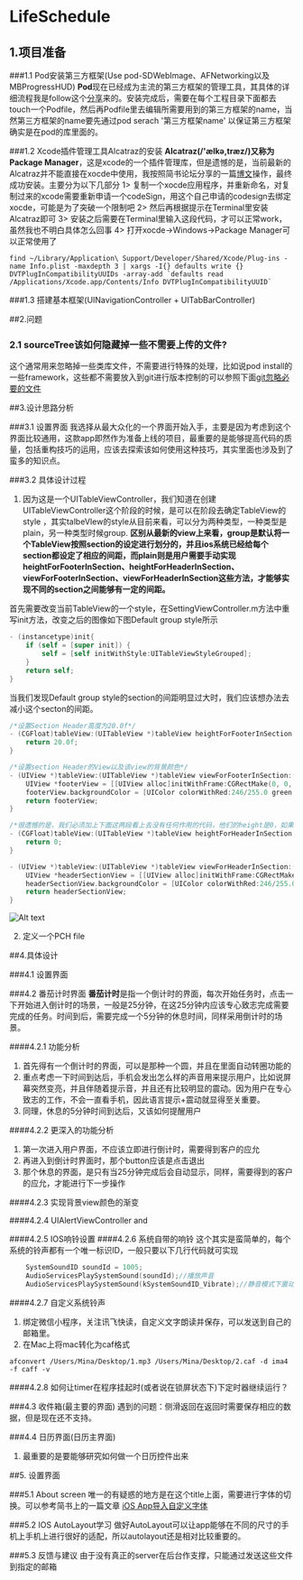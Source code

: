 LifeSchedule
=

1.项目准备
-

###1.1 Pod安装第三方框架(Use pod-SDWebImage、AFNetworking以及MBProgressHUD)
**Pod**现在已经成为主流的第三方框架的管理工具，其具体的详细流程我是follow这个[分享](https://www.cnblogs.com/chuancheng/p/8443677.html)来的。安装完成后，需要在每个工程目录下面都去touch一个Podfile，然后再Podfile里去编辑所需要用到的第三方框架的name，当然第三方框架的name要先通过pod serach '第三方框架name' 以保证第三方框架确实是在pod的库里面的。


###1.2 Xcode插件管理工具Alcatraz的安装
**Alcatraz(/'ælkə,træz/)**又称为**Package Manager**，这是xcode的一个插件管理库，但是遗憾的是，当前最新的Alcatraz并不能直接在xocde中使用，我按照简书论坛分享的一篇[博文](https://www.jianshu.com/p/802313c4199e)操作，最终成功安装。主要分为以下几部分
1> 复制一个xocde应用程序，并重新命名，对复制过来的xcode需要重新申请一个codeSign，用这个自己申请的codesign去绑定xocde，可能是为了突破一个限制吧
2> 然后再根据提示在Terminal里安装Alcatraz即可
3> 安装之后需要在Terminal里输入这段代码，才可以正常work，虽然我也不明白具体怎么回事
4> 打开xocde->Windows->Package Manager可以正常使用了
```
find ~/Library/Application\ Support/Developer/Shared/Xcode/Plug-ins -name Info.plist -maxdepth 3 | xargs -I{} defaults write {} DVTPlugInCompatibilityUUIDs -array-add `defaults read /Applications/Xcode.app/Contents/Info DVTPlugInCompatibilityUUID`
```


###1.3 搭建基本框架(UINavigationController + UITabBarController)




##2.问题
### 2.1 sourceTree该如何隐藏掉一些不需要上传的文件?
这个通常用来忽略掉一些类库文件，不需要进行特殊的处理，比如说pod install的一些framework，这些都不需要放入到git进行版本控制的可以参照下面[git忽略必要的文件](https://www.jianshu.com/p/e61111f69a8f)



##3.设计思路分析

###3.1 设置界面
我选择从最大众化的一个界面开始入手，主要是因为考虑到这个界面比较通用，这款app即然作为准备上线的项目，最重要的是能够提高代码的质量，包括重构技巧的运用，应该去探索该如何使用这种技巧，其实里面也涉及到了蛮多的知识点。

###3.2 具体设计过程
1. 因为这是一个UITableViewController，我们知道在创建UITableViewController这个阶段的时候，是可以在阶段去确定TableView的style ，其实talbeVIew的style从目前来看，可以分为两种类型，一种类型是plain，另一种类型时候group. **区别从最新的view上来看，group是默认将一个TableView按照section的设定进行划分的，并且ios系统已经给每个section都设定了相应的间距，而plain则是用户需要手动实现heightForFooterInSection、heightForHeaderInSection、viewForFooterInSection、viewForHeaderInSection这些方法，才能够实现不同的section之间能够有一定的间距。**

首先需要改变当前TableView的一个style，在SettingViewController.m方法中重写init方法，改变之后的图像如下图Default group style所示
```objectivec
- (instancetype)init{
    if (self = [super init]) {
        self = [self initWithStyle:UITableViewStyleGrouped];
    }
    return self;
}
```
当我们发现Default group style的section的间距明显过大时，我们应该想办法去减小这个secton的间距。
```objectivec
/*设置Section Header高度为20.0f*/
- (CGFloat)tableView:(UITableView *)tableView heightForFooterInSection:(NSInteger)section{
    return 20.0f;
}

/*设置section Header的View以及该view的背景颜色*/
- (UIView *)tableView:(UITableView *)tableView viewForFooterInSection:(NSInteger)section{
    UIView *footerView = [[UIView alloc]initWithFrame:CGRectMake(0, 0, self.view.bounds.size.width, 20.0)];
    footerView.backgroundColor = [UIColor colorWithRed:246/255.0 green:246/255.0 blue:246/255.0 alpha:0.8];
    return footerView;
}

/*很遗憾的是，我们必须加上下面这两段看上去没有任何作用的代码，他们的height是0，如果不写的话，会调用系统默认设定的sectionHeader以及viewForHeaderInSection*/
- (CGFloat)tableView:(UITableView *)tableView heightForHeaderInSection:(NSInteger)section{
    return 0;
}

- (UIView *)tableView:(UITableView *)tableView viewForHeaderInSection:(NSInteger)section{
    UIView *headerSectionView = [[UIView alloc]initWithFrame:CGRectMake(0, 0, self.view.bounds.size.width, 0)];
    headerSectionView.backgroundColor = [UIColor colorWithRed:246/255.0 green:246/255.0 blue:246/255.0 alpha:0.8];
    return headerSectionView;
}
```

![Alt text](./compareChanges.png)

2. 定义一个PCH file 


##4.具体设计


###4.1 设置界面


###4.2 番茄计时界面
**番茄计时**是指一个倒计时的界面，每次开始任务时，点击一下开始进入倒计时的场景，一般是25分钟，在这25分钟内应该专心致志完成需要完成的任务。时间到后，需要完成一个5分钟的休息时间，同样采用倒计时的场景。

####4.2.1 功能分析
1. 首先得有一个倒计时的界面，可以是那种一个圆，并且在里面自动转圈功能的
2. 重点考虑一下时间到达后，手机会发出怎么样的声音用来提示用户，比如说屏幕突然变亮，并且伴随着提示音，并且还有比较明显的震动。因为用户在专心致志的工作，不会一直看手机，因此语言提示+震动就显得至关重要。
3. 同理，休息的5分钟时间到达后，又该如何提醒用户

####4.2.2 更深入的功能分析
1. 第一次进入用户界面，不应该立即进行倒计时，需要得到客户的应允
2. 再进入到倒计时界面时，那个button应该是点击退出
3. 那个休息的界面，是只有当25分钟完成后会自动显示，同样，需要得到的客户的应允，才能进行下一步操作

####4.2.3 实现背景view颜色的渐变



####4.2.4 UIAlertViewController and  


####4.2.5 IOS响铃设置
####4.2.6 系统自带的响铃
这个其实是蛮简单的，每个系统的铃声都有一个唯一标识ID，一般只要以下几行代码就可实现
```objectivec
    SystemSoundID soundId = 1005;
    AudioServicesPlaySystemSound(soundId);//播放声音
    AudioServicesPlaySystemSound(kSystemSoundID_Vibrate);//静音模式下震动
```

####4.2.7 自定义系统铃声
1. 绑定微信小程序，关注讯飞快读，自定义文字朗读并保存，可以发送到自己的邮箱里。
2. 在Mac上将mac转化为caf格式
```
afconvert /Users/Mina/Desktop/1.mp3 /Users/Mina/Desktop/2.caf -d ima4 -f caff -v
```

####4.2.8 如何让timer在程序挂起时(或者说在锁屏状态下)下定时器继续运行？



###4.3 收件箱(最主要的界面)
遇到的问题：侧滑返回在返回时需要保存相应的数据，但是现在还不支持。


###4.4 日历界面(日历主界面)
 1. 最重要的是要能够研究如何做一个日历控件出来


##5. 设置界面

###5.1 About screen
唯一的有疑惑的地方是在这个title上面，需要进行字体的切换。可以参考简书上的一篇文章
[iOS App导入自定义字体](https://www.jianshu.com/p/b7f04f2a09d4)

###5.2 IOS AutoLayout学习
做好AutoLayout可以让app能够在不同的尺寸的手机上手机上进行很好的适配，所以autolayout还是相对比较重要的。

###5.3 反馈与建议
由于没有真正的server在后台作支撑，只能通过发送这些文件到指定的邮箱

